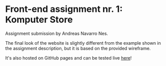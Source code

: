 # Front-end assignment nr. 1: Komputer Store

Assignment submission by Andreas Navarro Nes.

The final look of the website is slightly different from the example shown in the assignment description, but it is based on the provided wireframe.

It's also hosted on GitHub pages and can be tested live [here](https://andreas-nn-experis.github.io/)!
